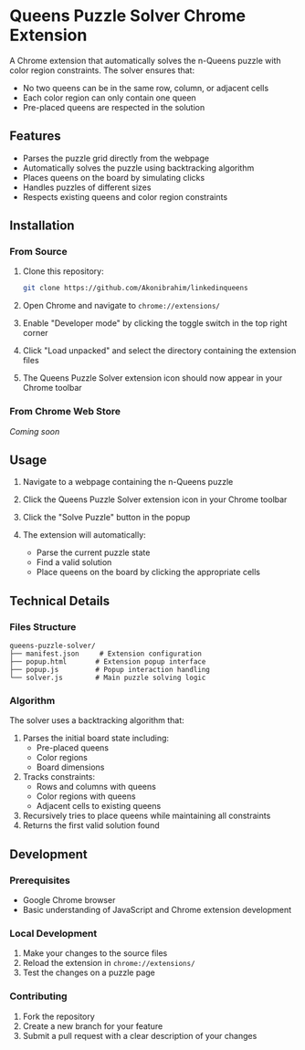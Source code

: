 # Queens Puzzle Solver Chrome Extension

A Chrome extension that automatically solves the n-Queens puzzle with color region constraints. The solver ensures that:

- No two queens can be in the same row, column, or adjacent cells
- Each color region can only contain one queen
- Pre-placed queens are respected in the solution

## Features

- Parses the puzzle grid directly from the webpage
- Automatically solves the puzzle using backtracking algorithm
- Places queens on the board by simulating clicks
- Handles puzzles of different sizes
- Respects existing queens and color region constraints

## Installation

### From Source

1. Clone this repository:

   ```bash
   git clone https://github.com/Akonibrahim/linkedinqueens
   ```

2. Open Chrome and navigate to `chrome://extensions/`

3. Enable "Developer mode" by clicking the toggle switch in the top right corner

4. Click "Load unpacked" and select the directory containing the extension files

5. The Queens Puzzle Solver extension icon should now appear in your Chrome toolbar

### From Chrome Web Store

_Coming soon_

## Usage

1. Navigate to a webpage containing the n-Queens puzzle

2. Click the Queens Puzzle Solver extension icon in your Chrome toolbar

3. Click the "Solve Puzzle" button in the popup

4. The extension will automatically:

   - Parse the current puzzle state
   - Find a valid solution
   - Place queens on the board by clicking the appropriate cells

## Technical Details

### Files Structure

```
queens-puzzle-solver/
├── manifest.json     # Extension configuration
├── popup.html       # Extension popup interface
├── popup.js         # Popup interaction handling
└── solver.js        # Main puzzle solving logic
```

### Algorithm

The solver uses a backtracking algorithm that:

1. Parses the initial board state including:
   - Pre-placed queens
   - Color regions
   - Board dimensions
2. Tracks constraints:
   - Rows and columns with queens
   - Color regions with queens
   - Adjacent cells to existing queens
3. Recursively tries to place queens while maintaining all constraints
4. Returns the first valid solution found

## Development

### Prerequisites

- Google Chrome browser
- Basic understanding of JavaScript and Chrome extension development

### Local Development

1. Make your changes to the source files
2. Reload the extension in `chrome://extensions/`
3. Test the changes on a puzzle page

### Contributing

1. Fork the repository
2. Create a new branch for your feature
3. Submit a pull request with a clear description of your changes
